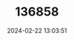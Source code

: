 ---
title: "136858"
category: "Colobus caudatus"
draft: false
date: 2024-02-22 13:03:51
languages:
  English: ["Mt. Kilimanjaro Guereza"]
---